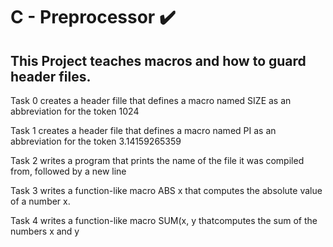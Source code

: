 # C - Preprocessor :heavy_check_mark:

## This Project teaches macros and how to guard header files. 

Task 0 creates a header fille that defines a macro named SIZE as an abbreviation for the token 1024

Task 1 creates a header file that defines a macro named PI as an abbreviation for the token 3.14159265359

Task 2 writes a program that prints the name of the file it was compiled from, followed by a new line

Task 3 writes a function-like macro ABS x that computes the absolute value of a number x.

Task 4 writes  a function-like macro SUM(x, y thatcomputes the sum of the numbers x and y


